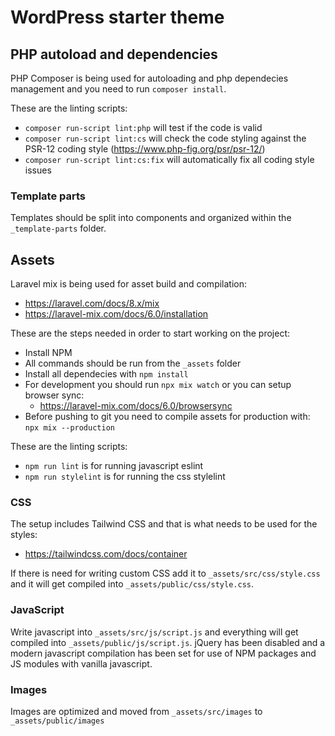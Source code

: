 # WordPress starter theme

## PHP autoload and dependencies

PHP Composer is being used for autoloading and php dependecies management and you need to run `composer install`.

These are the linting scripts:

- `composer run-script lint:php` will test if the code is valid
- `composer run-script lint:cs` will check the code styling against the PSR-12 coding style (https://www.php-fig.org/psr/psr-12/)
- `composer run-script lint:cs:fix` will automatically fix all coding style issues

### Template parts

Templates should be split into components and organized within the `_template-parts` folder.  

## Assets

Laravel mix is being used for asset build and compilation:

- https://laravel.com/docs/8.x/mix
- https://laravel-mix.com/docs/6.0/installation

These are the steps needed in order to start working on the project:

- Install NPM
- All commands should be run from the `_assets` folder
- Install all dependecies with `npm install`
- For development you should run `npx mix watch` or you can setup browser sync: 
    - https://laravel-mix.com/docs/6.0/browsersync
- Before pushing to git you need to compile assets for production with: `npx mix --production`

These are the linting scripts:

- `npm run lint` is for running javascript eslint
- `npm run stylelint` is for running the css stylelint

### CSS

The setup includes Tailwind CSS and that is what needs to be used for the styles:

- https://tailwindcss.com/docs/container

If there is need for writing custom CSS add it to `_assets/src/css/style.css` and it will get compiled into `_assets/public/css/style.css`.

### JavaScript

Write javascript into `_assets/src/js/script.js` and everything will get compiled into `_assets/public/js/script.js`.
jQuery has been disabled and a modern javascript compilation has been set for use of NPM packages and JS modules with vanilla javascript.

### Images

Images are optimized and moved from `_assets/src/images` to `_assets/public/images`
